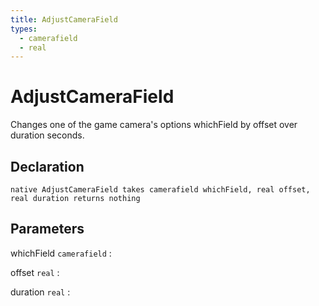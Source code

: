 ```yaml
---
title: AdjustCameraField
types:
  - camerafield
  - real
---
```


# AdjustCameraField
Changes one of the game camera's options whichField by offset over duration seconds.

## Declaration

```jass
native AdjustCameraField takes camerafield whichField, real offset, real duration returns nothing
```

## Parameters
whichField `camerafield`
: 

offset `real`
: 

duration `real`
: 
